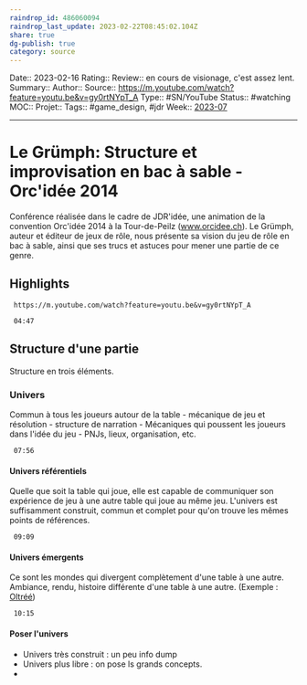 ```yaml
---
raindrop_id: 486060094
raindrop_last_update: 2023-02-22T08:45:02.104Z
share: true
dg-publish: true
category: source
---
```


Date:: 2023-02-16
Rating::
Review:: en cours de visionage, c'est assez lent.
Summary:: 
Author::
Source:: https://m.youtube.com/watch?feature=youtu.be&v=gy0rtNYpT_A
Type:: #SN/YouTube 
Status:: #watching 
MOC::
Projet:: 
Tags:: #game_design, #jdr
Week:: [2023-07](../week/2023-07.md)

***
# Le Grümph: Structure et improvisation en bac à sable - Orc'idée 2014

Conférence réalisée dans le cadre de JDR'idée, une animation de la convention Orc'idée 2014 à la Tour-de-Peilz (www.orcidee.ch). Le Grümph, auteur et éditeur de jeux de rôle, nous présente sa vision du jeu de rôle en bac à sable, ainsi que ses trucs et astuces pour mener une partie de ce genre.

## Highlights

```timestamp-url 
 https://m.youtube.com/watch?feature=youtu.be&v=gy0rtNYpT_A
 ```

```timestamp 
 04:47
 ```

## Structure d'une partie

Structure en trois éléments.

### Univers

  Commun à tous les joueurs autour de la table
	- mécanique de jeu et résolution
	- structure de narration
	- Mécaniques qui poussent les joueurs dans l'idée du jeu
	- PNJs, lieux, organisation, etc.

```timestamp 
 07:56
 ```

#### Univers référentiels

Quelle que soit la table qui joue, elle est capable de communiquer son expérience de jeu à une autre table qui joue au même jeu. L'univers est suffisamment construit, commun et complet pour qu'on trouve les mêmes points de références.

```timestamp 
 09:09
 ```

#### Univers émergents

Ce sont les mondes qui divergent complètement d'une table à une autre. Ambiance, rendu, histoire différente d'une table à une autre. (Exemple : [Oltréé](Oltr%C3%A9%C3%A9.md))

```timestamp 
 10:15
 ```

#### Poser l'univers

- Univers très construit : un peu info dump
- Univers plus libre : on pose ls grands concepts.
- 